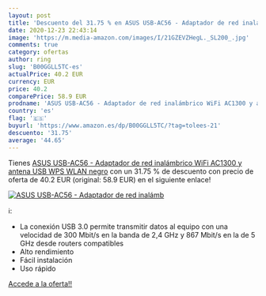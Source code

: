 ```yaml
---
layout: post
title: 'Descuento del 31.75 % en ASUS USB-AC56 - Adaptador de red inalámb'
date: 2020-12-23 22:43:14
image: 'https://m.media-amazon.com/images/I/21GZEVZHegL._SL200_.jpg'
comments: true
category: ofertas
author: ring
slug: 'B00GGLL5TC-es'
actualPrice: 40.2 EUR
currency: EUR
price: 40.2
comparePrice: 58.9 EUR
prodname: 'ASUS USB-AC56 - Adaptador de red inalámbrico WiFi AC1300 y antena  USB  WPS  WLAN   negro'
country: 'es'
flag: '🇪🇸'
buyurl: 'https://www.amazon.es/dp/B00GGLL5TC/?tag=tolees-21'
descuento: '31.75'
average: '44.65'
---
```


Tienes [ASUS USB-AC56 - Adaptador de red inalámbrico WiFi AC1300 y antena  USB  WPS  WLAN   negro](https://www.amazon.es/dp/B00GGLL5TC/?tag=tolees-21) con un 31.75 % de descuento con precio de oferta de 40.2 EUR (original: 58.9 EUR) en el siguiente enlace!

[![ASUS USB-AC56 - Adaptador de red inalámb](https://m.media-amazon.com/images/I/21GZEVZHegL._SL200_.jpg)](https://www.amazon.es/dp/B00GGLL5TC/?tag=tolees-21)

ℹ️:

- La conexión USB 3.0 permite transmitir datos al equipo con una velocidad de 300 Mbit/s en la banda de 2,4 GHz y 867 Mbit/s en la de 5 GHz desde routers compatibles
- Alto rendimiento
- Fácil instalación
- Uso rápido

[Accede a la oferta!!](https://www.amazon.es/dp/B00GGLL5TC/?tag=tolees-21)
